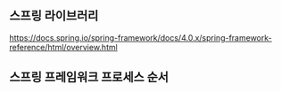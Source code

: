 ##




## 스프링 라이브러리
https://docs.spring.io/spring-framework/docs/4.0.x/spring-framework-reference/html/overview.html

## 스프링 프레임워크 프로세스 순서

